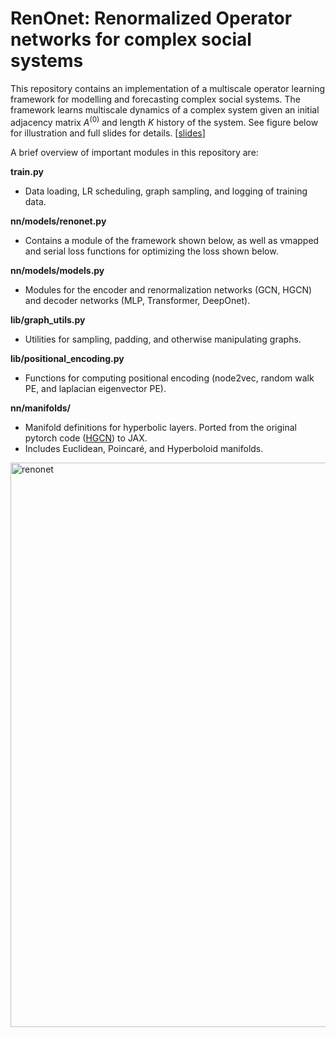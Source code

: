 # RenOnet: Renormalized Operator networks for complex social systems

This repository contains an implementation of a multiscale operator learning framework for modelling and forecasting complex social systems. The framework learns multiscale dynamics of a complex system given an initial adjacency matrix $A^{(0)}$ and length $K$ history of the system. See figure below for illustration and full slides for details. [[slides](https://www.dropbox.com/scl/fi/2py8doe6gaqjwv9g6pcuw/Multiscale_operator_learning_for_social_dynamics.pdf?rlkey=1ljnspm5zjjvnc9mn66qfcvm6&dl=0)]

A brief overview of important modules in this repository are:

**train.py**
* Data loading, LR scheduling, graph sampling, and logging of training data.

**nn/models/renonet.py** 
* Contains a module of the framework shown below, as well as vmapped and serial loss functions for optimizing the loss shown below.

**nn/models/models.py** 
- Modules for the encoder and renormalization networks (GCN, HGCN) and decoder networks (MLP, Transformer, DeepOnet).

**lib/graph_utils.py**
- Utilities for sampling, padding, and otherwise manipulating graphs.

**lib/positional_encoding.py**
- Functions for computing positional encoding (node2vec, random walk PE, and laplacian eigenvector PE).

**nn/manifolds/**
- Manifold definitions for hyperbolic layers. Ported from the original pytorch code ([HGCN](https://github.com/HazyResearch/hgcn)) to JAX.
- Includes Euclidean, Poincaré, and Hyperboloid manifolds.

<img width="903" alt="renonet" src="https://github.com/nngabe/renonet/assets/50005216/012602fe-19f1-4ac4-a540-04fde74a3b40">


